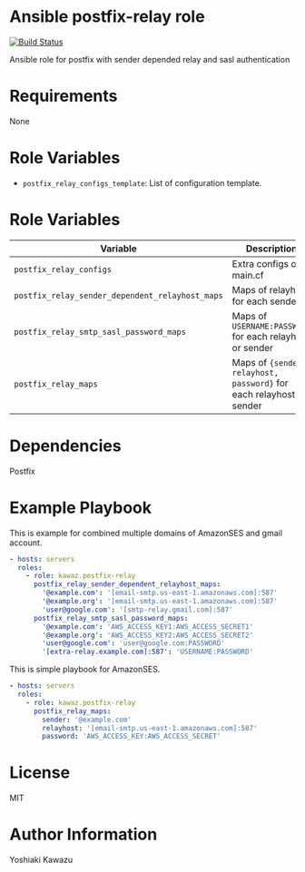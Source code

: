 # Ansible postfix-relay role

[![Build Status](https://travis-ci.org/kawaz/ansible-role-postfix-relay.svg?branch=master)](https://travis-ci.org/kawaz/ansible-role-postfix-relay)

Ansible role for postfix with sender depended relay and sasl authentication

# Requirements

None

# Role Variables

- `postfix_relay_configs_template`: List of configuration template.

# Role Variables

|Variable|Description|Default|
|---|---|---|
|`postfix_relay_configs`|Extra configs of main.cf|`{}`|
|`postfix_relay_sender_dependent_relayhost_maps`|Maps of relayhost for each sender|`{}`|
|`postfix_relay_smtp_sasl_password_maps`|Maps of `USERNAME:PASSWORD` for each relayhost or sender|`{}`|
|`postfix_relay_maps`|Maps of `{sender, relayhost, password}` for each relayhost or sender|`{}`|

# Dependencies

Postfix

# Example Playbook

This is example for combined multiple domains of AmazonSES and gmail account.

```yaml
- hosts: servers
  roles:
    - role: kawaz.postfix-relay
      postfix_relay_sender_dependent_relayhost_maps:
        '@example.com': '[email-smtp.us-east-1.amazonaws.com]:587'
        '@example.org': '[email-smtp.us-east-1.amazonaws.com]:587'
        'user@google.com': '[smtp-relay.gmail.com]:587'
      postfix_relay_smtp_sasl_password_maps:
        '@example.com': 'AWS_ACCESS_KEY1:AWS_ACCESS_SECRET1'
        '@example.org': 'AWS_ACCESS_KEY2:AWS_ACCESS_SECRET2'
        'user@google.com': 'user@google.com:PASSWORD'
        '[extra-relay.example.com]:587': 'USERNAME:PASSWORD'
```

This is simple playbook for AmazonSES.

```yaml
- hosts: servers
  roles:
    - role: kawaz.postfix-relay
      postfix_relay_maps:
        sender: '@example.com'
        relayhost: '[email-smtp.us-east-1.amazonaws.com]:587'
        password: 'AWS_ACCESS_KEY:AWS_ACCESS_SECRET'
```

# License

MIT

# Author Information

Yoshiaki Kawazu
